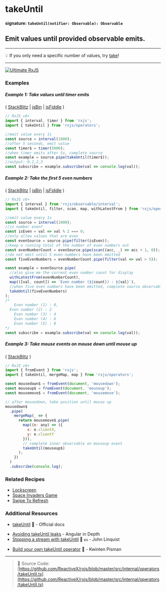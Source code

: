 # takeUntil

#### signature: `takeUntil(notifier: Observable): Observable`

## Emit values until provided observable emits.

---

💡 If you only need a specific number of values, try [take](take.md)!

---

[![Ultimate RxJS](https://drive.google.com/uc?export=view&id=1htrban3k3Z8CxiKwEV6bdmxW5Wu8xdWX "Ultimate RxJS")](https://ultimatecourses.com/courses/rxjs?ref=4)

### Examples

##### Example 1: Take values until timer emits

(
[StackBlitz](https://stackblitz.com/edit/typescript-ujwjbg?file=index.ts&devtoolsheight=100)
| [jsBin](http://jsbin.com/yevuhukeja/1/edit?js,console) |
[jsFiddle](https://jsfiddle.net/btroncone/zbe9dzb9/) )

```js
// RxJS v6+
import { interval, timer } from 'rxjs';
import { takeUntil } from 'rxjs/operators';

//emit value every 1s
const source = interval(1000);
//after 5 seconds, emit value
const timer$ = timer(5000);
//when timer emits after 5s, complete source
const example = source.pipe(takeUntil(timer$));
//output: 0,1,2,3
const subscribe = example.subscribe(val => console.log(val));
```

##### Example 2: Take the first 5 even numbers

(
[StackBlitz](https://stackblitz.com/edit/typescript-djhv7s?file=index.ts&devtoolsheight=100)
| [jsBin](http://jsbin.com/doquqecara/1/edit?js,console) |
[jsFiddle](https://jsfiddle.net/btroncone/0dLeksLe/) )

```js
// RxJS v6+
import { interval } from 'rxjs/observable/interval';
import { takeUntil, filter, scan, map, withLatestFrom } from 'rxjs/operators';

//emit value every 1s
const source = interval(1000);
//is number even?
const isEven = val => val % 2 === 0;
//only allow values that are even
const evenSource = source.pipe(filter(isEven));
//keep a running total of the number of even numbers out
const evenNumberCount = evenSource.pipe(scan((acc, _) => acc + 1, 0));
//do not emit until 5 even numbers have been emitted
const fiveEvenNumbers = evenNumberCount.pipe(filter(val => val > 5));

const example = evenSource.pipe(
  //also give me the current even number count for display
  withLatestFrom(evenNumberCount),
  map(([val, count]) => `Even number (${count}) : ${val}`),
  //when five even numbers have been emitted, complete source observable
  takeUntil(fiveEvenNumbers)
);
/*
	Even number (1) : 0,
  Even number (2) : 2
	Even number (3) : 4
	Even number (4) : 6
	Even number (5) : 8
*/
const subscribe = example.subscribe(val => console.log(val));
```

##### Example 3: Take mouse events on mouse down until mouse up

(
[StackBlitz](https://stackblitz.com/edit/rxjs-ug2ezf?file=index.ts&devtoolsheight=50)
)

```js
// RxJS v6+
import { fromEvent } from 'rxjs';
import { takeUntil, mergeMap, map } from 'rxjs/operators';

const mousedown$ = fromEvent(document, 'mousedown');
const mouseup$ = fromEvent(document, 'mouseup');
const mousemove$ = fromEvent(document, 'mousemove');

// after mousedown, take position until mouse up
mousedown$
  .pipe(
    mergeMap(_ => {
      return mousemove$.pipe(
        map((e: any) => ({
          x: e.clientX,
          y: e.clientY
        })),
        // complete inner observable on mouseup event
        takeUntil(mouseup$)
      );
    })
  )
  .subscribe(console.log);
```

### Related Recipes

- [Lockscreen](../../recipes/lockscreen.md)
- [Space Invaders Game](/recipes/space-invaders-game.md)
- [Swipe To Refresh](/recipes/swipe-to-refresh.md)

### Additional Resources

- [takeUntil](https://rxjs.dev/api/operators/takeUntil)
  :newspaper: - Official docs

* [Avoiding takeUntil leaks](https://blog.angularindepth.com/rxjs-avoiding-takeuntil-leaks-fb5182d047ef) -
  Angular in Depth
* [Stopping a stream with takeUntil](https://egghead.io/lessons/rxjs-stopping-a-stream-with-takeuntil?course=step-by-step-async-javascript-with-rxjs)
  🎥 💵 - John Linquist

- [Build your own takeUntil operator](https://blog.strongbrew.io/build-the-operators-from-rxjs-from-scratch/?lectureId=takeUntil#app)
  🎥 - Kwinten Pisman

---

> :file_folder: Source Code:
> [https://github.com/ReactiveX/rxjs/blob/master/src/internal/operators/takeUntil.ts](https://github.com/ReactiveX/rxjs/blob/master/src/internal/operators/takeUntil.ts)
